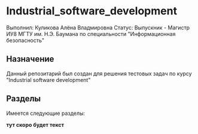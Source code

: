 # Industrial_software_development

Выполнил: Куликова Алёна Владмировна
Статус: Выпускник - Магистр ИУ8 МГТУ им. Н.Э. Баумана по специальности "Информационная безопасность"

## Назначение

Данный репозитарий был создан для решения тестовых задач по курсу "Industrial software development"

## Разделы

Имеется следующие разделы:

**тут скоро будет текст**
